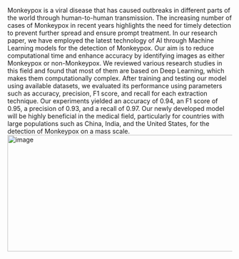 Monkeypox is a viral disease that has caused outbreaks in different parts of
the world through human-to-human transmission. The increasing number of cases of
Monkeypox in recent years highlights the need for timely detection to prevent further
spread and ensure prompt treatment. In our research paper, we have employed the latest
technology of AI through Machine Learning models for the detection of Monkeypox.
Our aim is to reduce computational time and enhance accuracy by identifying images as
either Monkeypox or non-Monkeypox. We reviewed various research studies in this
field and found that most of them are based on Deep Learning, which makes them
computationally complex. After training and testing our model using available datasets,
we evaluated its performance using parameters such as accuracy, precision, F1 score,
and recall for each extraction technique. Our experiments yielded an accuracy of 0.94,
an F1 score of 0.95, a precision of 0.93, and a recall of 0.97. Our newly developed
model will be highly beneficial in the medical field, particularly for countries with large
populations such as China, India, and the United States, for the detection of Monkeypox
on a mass scale.
<img width="586" height="262" alt="image" src="https://github.com/user-attachments/assets/9aa1c974-d649-4eaf-a29b-98caac002e4e" />
